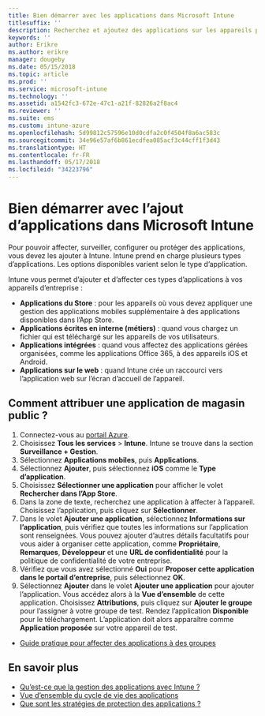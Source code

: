 ```yaml
---
title: Bien démarrer avec les applications dans Microsoft Intune
titlesuffix: ''
description: Recherchez et ajoutez des applications sur les appareils pour permettre à votre personnel d’effectuer leur travail.
keywords: ''
author: Erikre
ms.author: erikre
manager: dougeby
ms.date: 05/15/2018
ms.topic: article
ms.prod: ''
ms.service: microsoft-intune
ms.technology: ''
ms.assetid: a1542fc3-672e-47c1-a21f-82826a2f8ac4
ms.reviewer: ''
ms.suite: ems
ms.custom: intune-azure
ms.openlocfilehash: 5d99812c57596e10d0cdfa2c0f4504f8a6ac583c
ms.sourcegitcommit: 34e96e57af6b861ecdfea085acf3c44cff1f3d43
ms.translationtype: HT
ms.contentlocale: fr-FR
ms.lasthandoff: 05/17/2018
ms.locfileid: "34223796"
---
```

# <a name="get-started-with-adding-apps-in-microsoft-intune"></a>Bien démarrer avec l’ajout d’applications dans Microsoft Intune

Pour pouvoir affecter, surveiller, configurer ou protéger des applications, vous devez les ajouter à Intune. Intune prend en charge plusieurs types d’applications. Les options disponibles varient selon le type d’application.

Intune vous permet d’ajouter et d’affecter ces types d’applications à vos appareils d’entreprise :
- **Applications du Store** : pour les appareils où vous devez appliquer une gestion des applications mobiles supplémentaire à des applications disponibles dans l’App Store.
- **Applications écrites en interne (métiers)** : quand vous chargez un fichier qui est téléchargé sur les appareils de vos utilisateurs.
- **Applications intégrées** : quand vous affectez des applications gérées organisées, comme les applications Office 365, à des appareils iOS et Android.
- **Applications sur le web** : quand Intune crée un raccourci vers l’application web sur l’écran d’accueil de l’appareil.

## <a name="how-do-i-assign-a-public-store-app"></a>Comment attribuer une application de magasin public ?

1. Connectez-vous au [portail Azure](https://portal.azure.com).
2. Choisissez **Tous les services** > **Intune**. Intune se trouve dans la section **Surveillance + Gestion**.
3. Sélectionnez **Applications mobiles**, puis **Applications**.
4. Sélectionnez **Ajouter**, puis sélectionnez **iOS** comme le **Type d’application**.
5. Choisissez **Sélectionner une application** pour afficher le volet **Rechercher dans l’App Store**.
6. Dans la zone de texte, recherchez une application à affecter à l’appareil. Choisissez l’application, puis cliquez sur **Sélectionner**.
7. Dans le volet **Ajouter une application**, sélectionnez **Informations sur l’application**, puis vérifiez que toutes les informations sur l’application sont renseignées. Vous pouvez ajouter d’autres détails facultatifs pour vous aider à organiser cette application, comme **Propriétaire**, **Remarques**, **Développeur** et une **URL de confidentialité** pour la politique de confidentialité de votre entreprise.
8. Vérifiez que vous avez sélectionné **Oui** pour **Proposer cette application dans le portail d’entreprise**, puis sélectionnez **OK**.
9. Sélectionnez **Ajouter** dans le volet **Ajouter une application** pour ajouter l’application. Vous accédez alors à la **Vue d’ensemble** de cette application. Choisissez **Attributions**, puis cliquez sur **Ajouter le groupe** pour l’assigner à votre groupe de test. Rendez l’application **Disponible** pour le téléchargement. L’application doit alors apparaître comme **Application proposée** sur votre appareil de test.


- [Guide pratique pour affecter des applications à des groupes](apps-deploy.md)

## <a name="learn-more"></a>En savoir plus

* [Qu’est-ce que la gestion des applications avec Intune ?](app-management.md)
* [Vue d’ensemble du cycle de vie des applications](app-lifecycle.md)
* [Que sont les stratégies de protection des applications ?](app-protection-policy.md)

